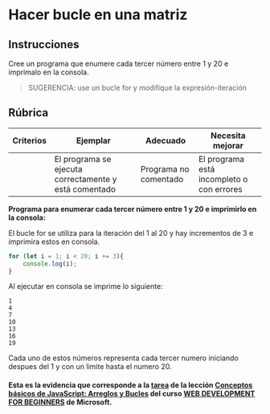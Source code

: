 # Hacer bucle en una matriz

## Instrucciones

Cree un programa que enumere cada tercer número entre 1 y 20 e imprimalo en la consola.

> SUGERENCIA: use un bucle for y modifique la expresión-iteración

## Rúbrica

| Criterios | Ejemplar | Adecuado | Necesita mejorar |
| -------- | --------------------------------------- | ------------------------ | ------------------------------ |
| | El programa se ejecuta correctamente y está comentado | Programa no comentado | El programa está incompleto o con errores |

<strong>Programa para enumerar cada tercer número entre 1 y 20 e imprimirlo en la consola:</strong><br/>

El bucle for se utiliza para la iteración del 1 al 20 y hay incrementos de 3 e imprimira estos en consola.
```JavaScript
for (let i = 1; i < 20; i += 3){
    console.log(i);
}
```
Al ejecutar en consola se imprime lo siguiente:
```Console
1
4
7
10
13
16
19
```
Cada uno de estos números representa cada tercer numero iniciando despues del 1 y con un limite hasta el numero 20.

#### Esta es la evidencia que corresponde a la <a href="https://github.com/Yoel-Gasca/Web-Dev-For-Beginners/blob/main/2-js-basics/4-arrays-loops/translations/assignment.es.md">tarea</a> de la lección <a href="https://github.com/Yoel-Gasca/Web-Dev-For-Beginners/blob/main/2-js-basics/4-arrays-loops/translations/README.es.md">Conceptos básicos de JavaScript: Arreglos y Bucles</a> del curso <a href="https://github.com/microsoft/Web-Dev-For-Beginners">WEB DEVELOPMENT FOR BEGINNERS</a> de Microsoft.